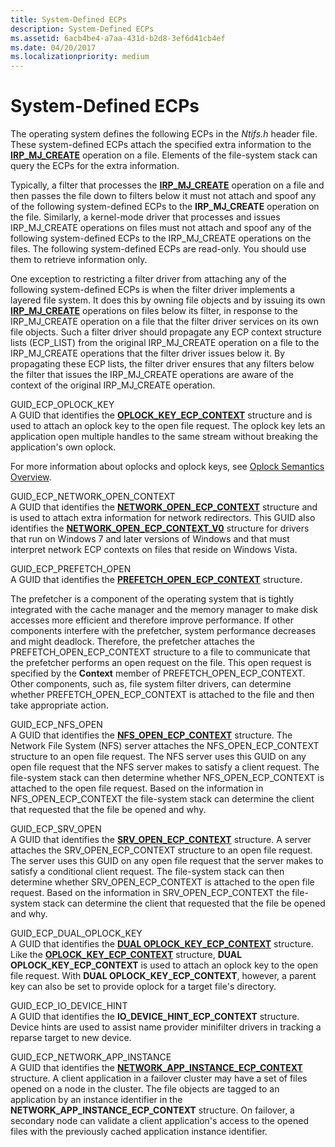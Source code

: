 ```yaml
---
title: System-Defined ECPs
description: System-Defined ECPs
ms.assetid: 6acb4be4-a7aa-431d-b2d8-3ef6d41cb4ef
ms.date: 04/20/2017
ms.localizationpriority: medium
---
```


# System-Defined ECPs


The operating system defines the following ECPs in the *Ntifs.h* header file. These system-defined ECPs attach the specified extra information to the [**IRP\_MJ\_CREATE**](https://docs.microsoft.com/windows-hardware/drivers/ifs/irp-mj-create) operation on a file. Elements of the file-system stack can query the ECPs for the extra information.

Typically, a filter that processes the [**IRP\_MJ\_CREATE**](https://docs.microsoft.com/windows-hardware/drivers/ifs/irp-mj-create) operation on a file and then passes the file down to filters below it must not attach and spoof any of the following system-defined ECPs to the **IRP\_MJ\_CREATE** operation on the file. Similarly, a kernel-mode driver that processes and issues IRP\_MJ\_CREATE operations on files must not attach and spoof any of the following system-defined ECPs to the IRP\_MJ\_CREATE operations on the files. The following system-defined ECPs are read-only. You should use them to retrieve information only.

One exception to restricting a filter driver from attaching any of the following system-defined ECPs is when the filter driver implements a layered file system. It does this by owning file objects and by issuing its own [**IRP\_MJ\_CREATE**](https://docs.microsoft.com/windows-hardware/drivers/ifs/irp-mj-create) operations on files below its filter, in response to the IRP\_MJ\_CREATE operation on a file that the filter driver services on its own file objects. Such a filter driver should propagate any ECP context structure lists (ECP\_LIST) from the original IRP\_MJ\_CREATE operation on a file to the IRP\_MJ\_CREATE operations that the filter driver issues below it. By propagating these ECP lists, the filter driver ensures that any filters below the filter that issues the IRP\_MJ\_CREATE operations are aware of the context of the original IRP\_MJ\_CREATE operation.

<span id="GUID_ECP_OPLOCK_KEY"></span><span id="guid_ecp_oplock_key"></span>GUID\_ECP\_OPLOCK\_KEY  
A GUID that identifies the [**OPLOCK\_KEY\_ECP\_CONTEXT**](https://docs.microsoft.com/windows-hardware/drivers/ifs/oplock-key-ecp-context) structure and is used to attach an oplock key to the open file request. The oplock key lets an application open multiple handles to the same stream without breaking the application's own oplock.

For more information about oplocks and oplock keys, see [Oplock Semantics Overview](overview.md).

<span id="GUID_ECP_NETWORK_OPEN_CONTEXT"></span><span id="guid_ecp_network_open_context"></span>GUID\_ECP\_NETWORK\_OPEN\_CONTEXT  
A GUID that identifies the [**NETWORK\_OPEN\_ECP\_CONTEXT**](https://msdn.microsoft.com/library/windows/hardware/ff550896) structure and is used to attach extra information for network redirectors. This GUID also identifies the [**NETWORK\_OPEN\_ECP\_CONTEXT\_V0**](https://msdn.microsoft.com/library/windows/hardware/ff550899) structure for drivers that run on Windows 7 and later versions of Windows and that must interpret network ECP contexts on files that reside on Windows Vista.

<span id="GUID_ECP_PREFETCH_OPEN"></span><span id="guid_ecp_prefetch_open"></span>GUID\_ECP\_PREFETCH\_OPEN  
A GUID that identifies the [**PREFETCH\_OPEN\_ECP\_CONTEXT**](https://msdn.microsoft.com/library/windows/hardware/ff551843) structure.

The prefetcher is a component of the operating system that is tightly integrated with the cache manager and the memory manager to make disk accesses more efficient and therefore improve performance. If other components interfere with the prefetcher, system performance decreases and might deadlock. Therefore, the prefetcher attaches the PREFETCH\_OPEN\_ECP\_CONTEXT structure to a file to communicate that the prefetcher performs an open request on the file. This open request is specified by the **Context** member of PREFETCH\_OPEN\_ECP\_CONTEXT. Other components, such as, file system filter drivers, can determine whether PREFETCH\_OPEN\_ECP\_CONTEXT is attached to the file and then take appropriate action.

<span id="GUID_ECP_NFS_OPEN"></span><span id="guid_ecp_nfs_open"></span>GUID\_ECP\_NFS\_OPEN  
A GUID that identifies the [**NFS\_OPEN\_ECP\_CONTEXT**](https://msdn.microsoft.com/library/windows/hardware/ff550942) structure. The Network File System (NFS) server attaches the NFS\_OPEN\_ECP\_CONTEXT structure to an open file request. The NFS server uses this GUID on any open file request that the NFS server makes to satisfy a client request. The file-system stack can then determine whether NFS\_OPEN\_ECP\_CONTEXT is attached to the open file request. Based on the information in NFS\_OPEN\_ECP\_CONTEXT the file-system stack can determine the client that requested that the file be opened and why.

<span id="GUID_ECP_SRV_OPEN"></span><span id="guid_ecp_srv_open"></span>GUID\_ECP\_SRV\_OPEN  
A GUID that identifies the [**SRV\_OPEN\_ECP\_CONTEXT**](https://msdn.microsoft.com/library/windows/hardware/ff556749) structure. A server attaches the SRV\_OPEN\_ECP\_CONTEXT structure to an open file request. The server uses this GUID on any open file request that the server makes to satisfy a conditional client request. The file-system stack can then determine whether SRV\_OPEN\_ECP\_CONTEXT is attached to the open file request. Based on the information in SRV\_OPEN\_ECP\_CONTEXT the file-system stack can determine the client that requested that the file be opened and why.

<span id="GUID_ECP_DUAL_OPLOCK_KEY"></span><span id="guid_ecp_dual_oplock_key"></span>GUID\_ECP\_DUAL\_OPLOCK\_KEY  
A GUID that identifies the [**DUAL OPLOCK\_KEY\_ECP\_CONTEXT**](https://docs.microsoft.com/windows-hardware/drivers/ifs/dual-oplock-key-ecp-context) structure. Like the [**OPLOCK\_KEY\_ECP\_CONTEXT**](https://docs.microsoft.com/windows-hardware/drivers/ifs/oplock-key-ecp-context) structure, **DUAL OPLOCK\_KEY\_ECP\_CONTEXT** is used to attach an oplock key to the open file request. With **DUAL OPLOCK\_KEY\_ECP\_CONTEXT**, however, a parent key can also be set to provide oplock for a target file's directory.

<span id="GUID_ECP_IO_DEVICE_HINT"></span><span id="guid_ecp_io_device_hint"></span>GUID\_ECP\_IO\_DEVICE\_HINT  
A GUID that identifies the **IO\_DEVICE\_HINT\_ECP\_CONTEXT** structure. Device hints are used to assist name provider minifilter drivers in tracking a reparse target to new device.

<span id="GUID_ECP_NETWORK_APP_INSTANCE"></span><span id="guid_ecp_network_app_instance"></span>GUID\_ECP\_NETWORK\_APP\_INSTANCE  
A GUID that identifies the [**NETWORK\_APP\_INSTANCE\_ECP\_CONTEXT**](https://msdn.microsoft.com/library/windows/hardware/hh439443) structure. A client application in a failover cluster may have a set of files opened on a node in the cluster. The file objects are tagged to an application by an instance identifier in the **NETWORK\_APP\_INSTANCE\_ECP\_CONTEXT** structure. On failover, a secondary node can validate a client application's access to the opened files with the previously cached application instance identifier.

 

 




